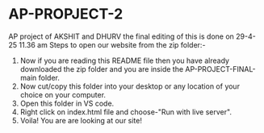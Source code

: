# AP-PROPJECT-2
AP project of AKSHIT and DHURV
the final editing of this is done on 29-4-25 11.36 am
Steps to open our website from the zip folder:-
1) Now if you are reading this README file then you have already downloaded the zip folder and you are inside the AP-PROJECT-FINAL-main folder.
2) Now cut/copy this folder into your desktop or any location of your choice on your computer.
3) Open this folder in VS code.
4) Right click on index.html file and choose-"Run with live server".
5) Voila! You are are looking at our site!
